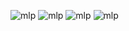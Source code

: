 ![mlp](https://64.media.tumblr.com/6c17baeddfee1c98549e629fec18be13/08a49b348a592bc9-bd/s640x960/d9317422b318e4160e7ce903cc6670502779f378.gifv)
![mlp](https://64.media.tumblr.com/e0f30927be57166327e8965cb60dc838/08a49b348a592bc9-20/s250x400/303e1e870ab779acb97a67b2ced9c936d6cb5fd2.gifv)
![mlp](https://64.media.tumblr.com/7244c90638460b44b41b1aa38b72aa15/8462bd0f0c32b2a0-5a/s100x200/b3b766a350845c2857174e950fcd89e9168dde4f.gifv)
![mlp](https://64.media.tumblr.com/b7bba89d57028f02cd6e35b51d6f7e15/281be6bcacc41dca-fe/s250x400/77f97fc710ea6e154ed5951fb46212f4a6e4c471.gifv)
